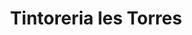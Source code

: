 ---
title: "Tintoreria les Torres"
url: /castello-de-la-plana/tintoreria-les-torres/
shop: lavandería
---